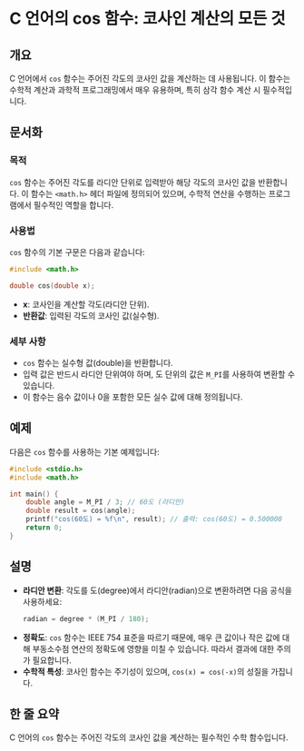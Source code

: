 <!--
Meta Description: # C 언어의 cos 함수: 코사인 계산의 모든 것 ## 개요 C 언어에서 `cos` 함수는 주어진 각도의 코사인 값을 계산하는 데 사용됩니다. 이 함수는 수학적 계산과 과학적 프로그래밍에서 매우 유용하며, 특히 삼각 함수 계산 시 필수적입니다. ## 문서화 ### 목...
Meta Keywords: cos, 함수는, 코사인, 라디안, double
-->

# C 언어의 cos 함수: 코사인 계산의 모든 것

## 개요
C 언어에서 `cos` 함수는 주어진 각도의 코사인 값을 계산하는 데 사용됩니다. 이 함수는 수학적 계산과 과학적 프로그래밍에서 매우 유용하며, 특히 삼각 함수 계산 시 필수적입니다.

## 문서화
### 목적
`cos` 함수는 주어진 각도를 라디안 단위로 입력받아 해당 각도의 코사인 값을 반환합니다. 이 함수는 `<math.h>` 헤더 파일에 정의되어 있으며, 수학적 연산을 수행하는 프로그램에서 필수적인 역할을 합니다.

### 사용법
`cos` 함수의 기본 구문은 다음과 같습니다:

```c
#include <math.h>

double cos(double x);
```

- **x**: 코사인을 계산할 각도(라디안 단위).
- **반환값**: 입력된 각도의 코사인 값(실수형).

### 세부 사항
- `cos` 함수는 실수형 값(double)을 반환합니다.
- 입력 값은 반드시 라디안 단위여야 하며, 도 단위의 값은 `M_PI`를 사용하여 변환할 수 있습니다.
- 이 함수는 음수 값이나 0을 포함한 모든 실수 값에 대해 정의됩니다.

## 예제
다음은 `cos` 함수를 사용하는 기본 예제입니다:

```c
#include <stdio.h>
#include <math.h>

int main() {
    double angle = M_PI / 3; // 60도 (라디안)
    double result = cos(angle);
    printf("cos(60도) = %f\n", result); // 출력: cos(60도) = 0.500000
    return 0;
}
```

## 설명
- **라디안 변환**: 각도를 도(degree)에서 라디안(radian)으로 변환하려면 다음 공식을 사용하세요:
  ```c
  radian = degree * (M_PI / 180);
  ```
- **정확도**: `cos` 함수는 IEEE 754 표준을 따르기 때문에, 매우 큰 값이나 작은 값에 대해 부동소수점 연산의 정확도에 영향을 미칠 수 있습니다. 따라서 결과에 대한 주의가 필요합니다.
- **수학적 특성**: 코사인 함수는 주기성이 있으며, `cos(x) = cos(-x)`의 성질을 가집니다.

## 한 줄 요약
C 언어의 `cos` 함수는 주어진 각도의 코사인 값을 계산하는 필수적인 수학 함수입니다.